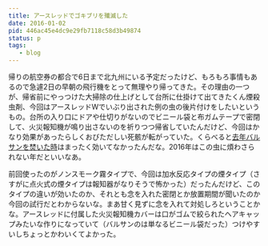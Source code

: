 ```yaml
---
title: アースレッドでゴキブリを殲滅した
date: 2016-01-02
pid: 446ac45e4dc9e29fb7118c58d3b49874
status: p
tags:
   - blog
---
```


帰りの航空券の都合で6日まで北九州にいる予定だったけど、もろもろ事情もあるので急遽2日の早朝の飛行機をとって無理やり帰ってきた。その理由の一つが、帰省前にやっつけた大掃除の仕上げとして台所に仕掛けて出てきたくん煙殺虫剤、今回はアースレッドWでいぶり出された例の虫の後片付けをしたいというもの。台所の入り口にドアや仕切りがないのでビニール袋と布ガムテープで密閉して、火災報知機が鳴り出さないのを祈りつつ帰省していたんだけど、今回はかなり効果があったらしくおびただしい死骸が転がっていた。くらべると[去年バルサンを焚いた時](http://text-perforation.doppac.cc/2015/05/26/201505/varsan-for-the-first-time/)はまったく効いてなかったんだな。2016年はこの虫に煩わさられない年だといいなあ。

前回使ったのがノンスモーク霧タイプで、今回は加水反応タイプの煙タイプ（さすがに点火式の煙タイプは報知器がなりそうで怖かった）だったんだけど、このタイプの違いが効いたのか、それとも念を入れた密閉とか放置期間が聞いたのか今回の試行だとわからないな。まあ甘く見ずに念を入れて対処しろということかな。アースレッドに付属した火災報知機カバーは口がゴムで絞られたヘアキャップみたいな作りになっていて（バルサンのは単なるビニール袋だった）つけやすいしちょっとかわいくてよかった。
